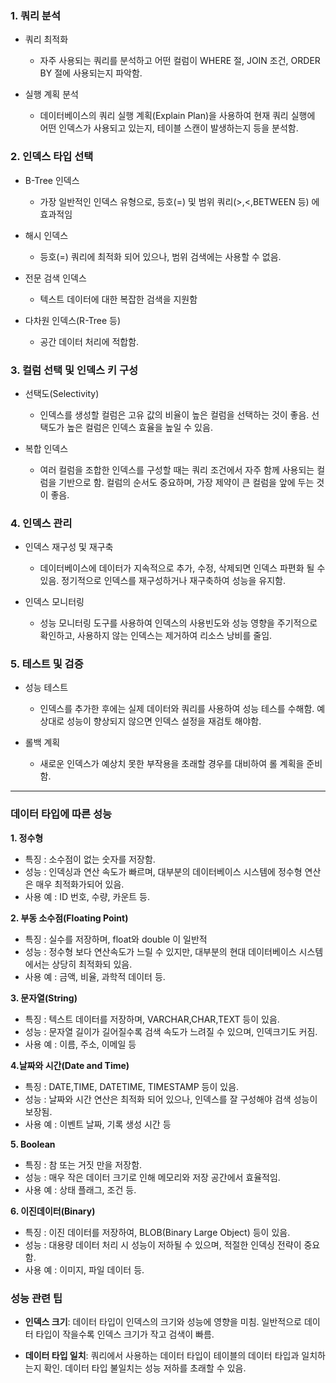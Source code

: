 


### 1. 쿼리 분석

* 쿼리 최적화
	* 자주 사용되는 쿼리를 분석하고 어떤 컬럼이 WHERE 절, JOIN 조건, ORDER BY 절에 사용되는지 파악함.

* 실행 계획 분석
	* 데이터베이스의 쿼리 실행 계획(Explain Plan)을 사용하여 현재 쿼리 실행에 어떤 인덱스가 사용되고 있는지, 테이블 스캔이 발생하는지 등을 분석함.



### 2. 인덱스 타입 선택

* B-Tree 인덱스
	* 가장 일반적인 인덱스 유형으로, 등호(=) 및 범위 쿼리(>,<,BETWEEN 등) 에 효과적임

* 해시 인덱스
	* 등호(=) 쿼리에 최적화 되어 있으나, 범위 검색에는 사용할 수 없음.

* 전문 검색 인덱스
	* 텍스트 데이터에 대한 복잡한 검색을 지원함

* 다차원 인덱스(R-Tree 등)
	* 공간 데이터 처리에 적합함.


### 3. 컬럼 선택 및 인덱스 키 구성

* 선택도(Selectivity)
	* 인덱스를 생성할 컬럼은 고유 값의 비율이 높은 컬럼을 선택하는 것이 좋음. 선택도가 높은 컬럼은 인덱스 효율을 높일 수 있음.

* 복합 인덱스
	* 여러 컬럼을 조합한 인덱스를 구성할 때는 쿼리 조건에서 자주 함께 사용되는 컬럼을 기반으로 함. 컬럼의 순서도 중요하며, 가장 제약이 큰 컬럼을 앞에 두는 것이 좋음.


### 4. 인덱스 관리

* 인덱스 재구성 및 재구축
	* 데이터베이스에 데이터가 지속적으로 추가, 수정, 삭제되면 인덱스 파편화 될 수 있음. 정기적으로 인덱스를 재구성하거나 재구축하여 성능을 유지함.

* 인덱스 모니터링
	* 성능 모니터링 도구를 사용하여 인덱스의 사용빈도와 성능 영향을 주기적으로 확인하고, 사용하지 않는 인덱스는 제거하여 리소스 낭비를 줄임.


### 5. 테스트 및 검증

* 성능 테스트
	* 인덱스를 추가한 후에는 실제 데이터와 쿼리를 사용하여 성능 테스를 수해함. 예상대로 성능이 향상되지 않으면 인덱스 설정을 재검토 해야함.

* 롤백 계획
	* 새로운 인덱스가 예상치 못한 부작용을 초래할 경우를 대비하여 롤 계획을 준비함.




---

### 데이터 타입에 따른 성능

**1. 정수형**
* 특징 : 소수점이 없는 숫자를 저장함.
* 성능 : 인덱싱과 연산 속도가 빠르며, 대부분의 데이터베이스 시스템에 정수형 연산은 매우 최적화가되어 있음.
* 사용 예 : ID 번호, 수량, 카운트 등.


**2. 부동 소수점(Floating Point)**
* 특징 : 실수를 저장하며, float와 double 이 일반적
* 성능 : 정수형 보다 연산속도가 느릴 수 있지만, 대부분의 현대 데이터베이스 시스템에서는 상당히 최적화되 있음.
* 사용 예 : 금액, 비율, 과학적 데이터 등.

**3. 문자열(String)**
* 특징 : 텍스트 데이터를 저장하며, VARCHAR,CHAR,TEXT 등이 있음.
* 성능 : 문자열 길이가 길어질수록 검색 속도가 느려질 수 있으며, 인덱크기도 커짐.
* 사용 예 : 이름, 주소, 이메일 등

**4.날짜와 시간(Date and Time)**
* 특징 : DATE,TIME, DATETIME, TIMESTAMP 등이 있음.
* 성능 : 날짜와 시간 연산은 최적화 되어 있으나, 인덱스를 잘 구성해야 검색 성능이 보장됨.
* 사용 예 : 이벤트 날짜, 기록 생성 시간 등

**5. Boolean**
* 특징 : 참 또는 거짓 만을 저장함.
* 성능 : 매우 작은 데이터 크기로 인해 메모리와 저장 공간에서 효율적임.
* 사용 예 : 상태 플래그, 조건 등.

**6. 이진데이터(Binary)**
* 특징 : 이진 데이터를 저장하여, BLOB(Binary Large Object) 등이 있음.
* 성능 : 대용량 데이터 처리 시 성능이 저하될 수 있으며, 적절한 인덱싱 전략이 중요함.
* 사용 예 : 이미지, 파일 데이터 등.


### 성능 관련 팁

- **인덱스 크기**: 데이터 타입이 인덱스의 크기와 성능에 영향을 미침.
  일반적으로 데이터 타입이 작을수록 인덱스 크기가 작고 검색이 빠름.
  
- **데이터 타입 일치**: 쿼리에서 사용하는 데이터 타입이 테이블의 데이터 타입과 일치하는지 확인. 데이터 타입 불일치는 성능 저하를 초래할 수 있음.




